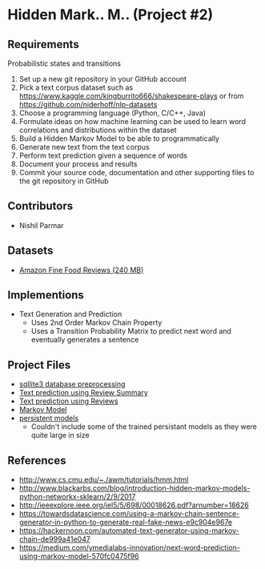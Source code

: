 # Hidden Mark.. M.. (Project #2)

## Requirements
   Probabilistic states and transitions
1. Set up a new git repository in your GitHub account
2. Pick a text corpus dataset such as
https://www.kaggle.com/kingburrito666/shakespeare-plays
or from https://github.com/niderhoff/nlp-datasets
3. Choose a programming language (Python, C/C++, Java)
4. Formulate ideas on how machine learning can be used to learn word correlations and distributions within the dataset
5. Build a Hidden Markov Model to be able to programmatically
1. Generate new text from the text corpus
2. Perform text prediction given a sequence of words
6. Document your process and results
7. Commit your source code, documentation and other supporting files to the git repository in GitHub 

## Contributors
- Nishil Parmar

## Datasets
- [Amazon Fine Food Reviews (240 MB)](https://www.kaggle.com/snap/amazon-fine-food-reviews)

## Implementions
- Text Generation and Prediction
  - Uses 2nd Order Markov Chain Property
  - Uses a Transition Probability Matrix to predict next word and eventually generates a sentence

## Project Files
- [sqllite3 database preprocessing](https://github.com/nishil70/HiddenMarkovModel/blob/master/notebooks/1_preprocessing.ipynb)
- [Text prediction using Review Summary](https://github.com/nishil70/HiddenMarkovModel/blob/master/notebooks/2_building-dictionary.ipynb)
- [Text prediction using Reviews](https://github.com/nishil70/HiddenMarkovModel/blob/master/notebooks/3_generate-sentences.ipynb)
- [Markov Model](https://github.com/nishil70/HiddenMarkovModel/blob/master/models/MarkovModel.py)
- [persistent models](https://github.com/nishil70/HiddenMarkovModel/tree/master/archives)
   - Couldn't include some of the trained persistant models as they were quite large in size

## References
- http://www.cs.cmu.edu/~./awm/tutorials/hmm.html
- http://www.blackarbs.com/blog/introduction-hidden-markov-models-python-networkx-sklearn/2/9/2017
- http://ieeexplore.ieee.org/iel5/5/698/00018626.pdf?arnumber=18626
- https://towardsdatascience.com/using-a-markov-chain-sentence-generator-in-python-to-generate-real-fake-news-e9c904e967e
- https://hackernoon.com/automated-text-generator-using-markov-chain-de999a41e047
- https://medium.com/ymedialabs-innovation/next-word-prediction-using-markov-model-570fc0475f96
